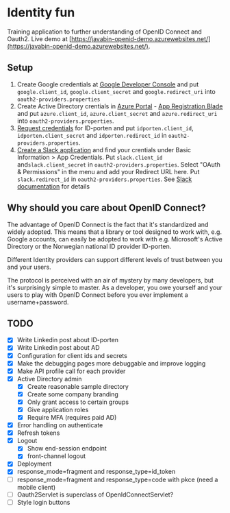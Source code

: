 # Identity fun

Training application to further understanding of OpenID Connect and Oauth2. Live demo at [https://javabin-openid-demo.azurewebsites.net/](https://javabin-openid-demo.azurewebsites.net/).

## Setup

1. Create Google credentials at [Google Developer Console](https://console.developers.google.com/apis/credentials) and put `google.client_id`, `google.client_secret` and `google.redirect_uri` into `oauth2-providers.properties`
2. Create Active Directory crentials in [Azure Portal](https://docs.microsoft.com/en-us/azure/active-directory/develop/howto-create-service-principal-portal) - [App Registration Blade](https://portal.azure.com/#blade/Microsoft_AAD_RegisteredApps/ApplicationsListBlade) and put `azure.client_id`, `azure.client_secret` and `azure.redirect_uri` into `oauth2-providers.properties`.
3. [Request credentials](https://difi.github.io/idporten-oidc-dokumentasjon/) for ID-porten and put `idporten.client_id`, `idporten.client_secret` and `idporten.redirect_id` in `oauth2-providers.properties`.
4. [Create a Slack application](https://api.slack.com/apps) and find your crentials under Basic Information > App Credentials. Put `slack.client_id` and`slack.client_secret` in `oauth2-providers.properties`. Select "OAuth & Permissions" in the menu and add your Redirect URL here. Put `slack.redirect_id` in `oauth2-providers.properties`. See [Slack documentation](https://api.slack.com/docs/sign-in-with-slack) for details



## Why should you care about OpenID Connect?

The advantage of OpenID Connect is the fact that it's standardized and widely adopted. This means that a library or tool designed to work with, e.g. Google accounts, can easily be adopted to work with e.g. Microsoft's Active Directory  or the Norwegian national ID provider ID-porten.

Different Identity providers can support different levels of trust between you and your users.

The protocol is perceived with an air of mystery by many developers, but it's surprisingly simple to master. As a developer, you owe yourself and your users to play with OpenID Connect before you ever implement a username+password.


## TODO

* [x] Write Linkedin post about ID-porten
* [x] Write Linkedin post about AD
* [x] Configuration for client ids and secrets
* [x] Make the debugging pages more debuggable and improve logging
* [x] Make API profile call for each provider
* [x] Active Directory admin
    * [x] Create reasonable sample directory
    * [x] Create some company branding
    * [x] Only grant access to certain groups
    * [x] Give application roles
    * [x] Require MFA (requires paid AD)
* [x] Error handling on authenticate
* [x] Refresh tokens
* [x] Logout
    * [x] Show end-session endpoint
    * [x] front-channel logout
* [x] Deployment
* [x] response_mode=fragment and response_type=id_token
* [ ] response_mode=fragment and response_type=code with pkce (need a mobile client)
* [ ] Oauth2Servlet is superclass of OpenIdConnectServlet?
* [ ] Style login buttons
